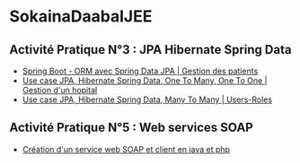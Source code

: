 # SokainaDaabalJEE

## Activité Pratique N°3 : JPA Hibernate Spring Data
  - [Spring Boot - ORM avec Spring Data JPA | Gestion des patients](https://github.com/sokainadaabal/SokainaDaabalJEE/tree/main/Activit%C3%A9%20Pratique%20N%C2%B03/getion-patient)
  - [Use case JPA, Hibernate Spring Data, One To Many, One To One | Gestion d'un hopital](https://github.com/sokainadaabal/SokainaDaabalJEE/tree/main/Activit%C3%A9%20Pratique%20N%C2%B03/GestionHopital)
  - [Use case JPA, Hibernate Spring Data, Many To Many | Users-Roles](https://github.com/sokainadaabal/SokainaDaabalJEE/tree/main/Activit%C3%A9%20Pratique%20N%C2%B03/GestionRoleUser)

## Activité Pratique N°5 : Web services SOAP 
   - [Création d'un service web SOAP et client en java et php](https://github.com/sokainadaabal/SokainaDaabalJEE/tree/main/Activit%C3%A9%20Pratique%20N%C2%B05)
